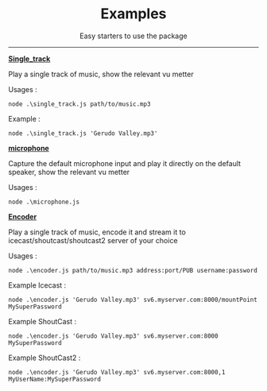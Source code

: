 <div align="center">
  <h1>Examples</h1>
  Easy starters to use the package
</div>

<hr />

**[Single_track](https://github.com/Psycokwet/bassaudio-updated-light/blob/master/examples/single_track.js)**

Play a single track of music, show the relevant vu metter

Usages :

```
node .\single_track.js path/to/music.mp3
```

Example :

```
node .\single_track.js 'Gerudo Valley.mp3'
```

**[microphone](https://github.com/Psycokwet/bassaudio-updated-light/blob/master/examples/microphone.js)**

Capture the default microphone input and play it directly on the default speaker, show the relevant vu metter

Usages :

```
node .\microphone.js
```

**[Encoder](https://github.com/Psycokwet/bassaudio-updated-light/blob/master/examples/encoder.js)**

Play a single track of music, encode it and stream it to icecast/shoutcast/shoutcast2 server of your choice

Usages :

```
node .\encoder.js path/to/music.mp3 address:port/PUB username:password
```

Example Icecast :

```
node .\encoder.js 'Gerudo Valley.mp3' sv6.myserver.com:8000/mountPoint MySuperPassword
```

Example ShoutCast :

```
node .\encoder.js 'Gerudo Valley.mp3' sv6.myserver.com:8000 MySuperPassword
```

Example ShoutCast2 :

```
node .\encoder.js 'Gerudo Valley.mp3' sv6.myserver.com:8000,1 MyUserName:MySuperPassword
```
